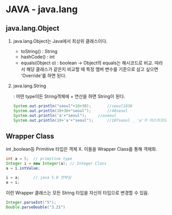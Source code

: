 # JAVA - java.lang

## java.lang.Object

1. java.lang.Object는 Java에서 최상위 클래스이다.
   - toString() : String
   - hashCode() : int
   - equals(Object o) : boolean
     -> Object의 equals는 해시코드로 비교. 따라서 해당 클래스가 같은지 비교할 때 특정 멤버 변수를 기준으로 삼고 싶으면 'Override'를 하면 된다.

2. java.lang.String

   : 어떤 type이든 String객체에 + 연산을 하면 String이 된다.
   
   ```java
   System.out.println("seoul"+10+30);		//seoul1030
   System.out.println(10+30+"seoul");		//40seoul
   System.out.println('a'+"seoul");		//aseoul
   System.out.println(10+'a'+"seoul");		//107seoul _ 'a'가 아스키코드로 97
   ```

## Wrapper Class

int ,boolean등 Primitive 타입은 객체 X.
이들을 Wrapper Class를 통해 객체화.

```java
int a = 5;	// primitive type
Integer i = new Integer(a);	// Integer Class
a = i.intValue;

i = a;		// java 5.0 언박싱
a = i;
```

이런 Wrapper 클래스는 모든 String 타입을 자신의 타입으로 변경할 수 있음.

```java
Integer.parseInt("5");
Double.parseDouble("3.21")
```

